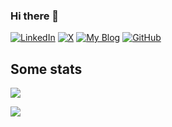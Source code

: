 ### Hi there 👋

<a href="https://www.linkedin.com/in/robertbohne"><img src="https://img.shields.io/badge/LinkedIn-0077B5?style=for-the-badge&logo=linkedin&logoColor=white" alt="LinkedIn"></a>
<a href="https://x.com/robertbohne"><img src="https://img.shields.io/badge/RobertBohne-black?style=for-the-badge&logo=X&logoColor=white" alt="X"></a>
<a href="https://examples.openshift.pub/"><img src="https://img.shields.io/badge/OpenShift-Examples-10F9f12?style=for-the-badge&logo=blog&logoColor=white" alt="My Blog"></a>
<a href="https://github.com/rbo"><img src="https://img.shields.io/badge/GitHub-100000?style=for-the-badge&logo=github&logoColor=white" alt="GitHub"></a>


## Some stats
![](https://github-readme-stats.vercel.app/api?username=rbo&theme=transparent&show_icons=true)

<a href=""><img align="center" src="https://github-readme-stats.vercel.app/api/top-langs/?username=rbo&layout=compact&line_height=40&hide=css"/> </a>
